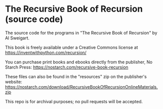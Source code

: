 # The Recursive Book of Recursion (source code)

The source code for the programs in "The Recursive Book of Recursion" by Al Sweigart.

This book is freely available under a Creative Commons license at https://inventwithpython.com/recursion/

You can purchase print books and ebooks directly from the publisher, No Starch Press: https://nostarch.com/recursive-book-recursion

These files can also be found in the "resources" zip on the publisher's website: https://nostarch.com/download/RecursiveBookOfRecursionOnlineMaterials.zip

This repo is for archival purposes; no pull requests will be accepted.